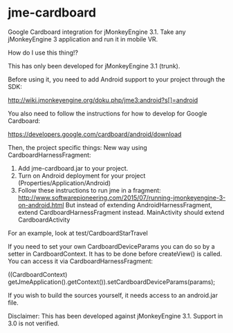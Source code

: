 # jme-cardboard
Google Cardboard integration for jMonkeyEngine 3.1.
Take any jMonkeyEngine 3 application and run it in mobile VR.

How do I use this thing!?

This has only been developed for jMonkeyEngine 3.1 (trunk).

Before using it, you need to add Android support to your project through the SDK:

http://wiki.jmonkeyengine.org/doku.php/jme3:android?s[]=android

You also need to follow the instructions for how to develop for Google Cardboard:

https://developers.google.com/cardboard/android/download

Then, the project specific things:
New way using CardboardHarnessFragment:
1. Add jme-cardboard.jar to your project.
2. Turn on Android deployment for your project (Properties/Application/Android)
3. Follow these instructions to run jme in a fragment: http://www.softwarepioneering.com/2015/07/running-jmonkeyengine-3-on-android.html
But instead of extending AndroidHarnessFragment, extend CardboardHarnessFragment instead. MainActivity should extend CardboardActivity

For an example, look at test/CardboardStarTravel

If you need to set your own CardboardDeviceParams you can do so by a setter in CardboardContext. It has to be done before createView() is called.
You can access it via CardboardHarnessFragment:

((CardboardContext) getJmeApplication().getContext()).setCardboardDeviceParams(params);



If you wish to build the sources yourself, it needs access to an android.jar file.

Disclaimer:
This has been developed against jMonkeyEngine 3.1. Support in 3.0 is not verified.

